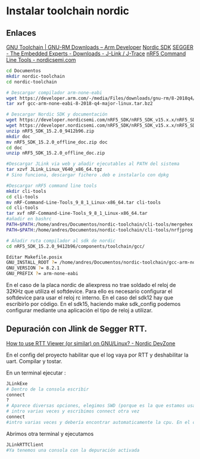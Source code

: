 # Instalar toolchain nordic

## Enlaces 

[GNU Toolchain | GNU-RM Downloads – Arm Developer](https://developer.arm.com/open-source/gnu-toolchain/gnu-rm/downloads)
[Nordic SDK](https://developer.nordicsemi.com/nRF5_SDK/nRF5_SDK_v15.x.x/)
[SEGGER - The Embedded Experts - Downloads - J-Link / J-Trace](https://www.segger.com/downloads/jlink/#J-LinkSoftwareAndDocumentationPack)
[nRF5 Command Line Tools - nordicsemi.com](https://www.nordicsemi.com/Software-and-Tools/Development-Tools/nRF5-Command-Line-Tools)


```bash
cd Documentos
mkdir nordic-toolchain
cd nordic-toolchain

# Descargar compilador arm-none-eabi
wget https://developer.arm.com/-/media/Files/downloads/gnu-rm/8-2018q4/gcc-arm-none-eabi-8-2018-q4-major-linux.tar.bz2?revision=d830f9dd-cd4f-406d-8672-cca9210dd220?product=GNU%20Arm%20Embedded%20Toolchain,64-bit,,Linux,8-2018-q4-major -O gcc-arm-none-eabi-8-2018-q4-major-linux.tar.bz2
tar xvf gcc-arm-none-eabi-8-2018-q4-major-linux.tar.bz2

# Descargar Nordic SDK y documentación
wget https://developer.nordicsemi.com/nRF5_SDK/nRF5_SDK_v15.x.x/nRF5_SDK_15.2.0_9412b96.zip
wget https://developer.nordicsemi.com/nRF5_SDK/nRF5_SDK_v15.x.x/nRF5_SDK_15.2.0_offline_doc.zip
unzip nRF5_SDK_15.2.0_9412b96.zip
mkdir doc
mv nRF5_SDK_15.2.0_offline_doc.zip doc
cd doc
unzip nRF5_SDK_15.2.0_offline_doc.zip

#Descargar JLink via web y añadir ejecutables al PATH del sistema
tar xzvf JLink_Linux_V640_x86_64.tgz
# Sino funciona, descargar fichero .deb e instalarlo con dpkg

#Descargar nRF5 command line tools
mkdir cli-tools
cd cli-tools
mv nRF-Command-Line-Tools_9_8_1_Linux-x86_64.tar cli-tools
cd cli-tools 
tar xvf nRF-Command-Line-Tools_9_8_1_Linux-x86_64.tar
#añadir en bashrc 
PATH=$PATH:/home/andres/Documentos/nordic-toolchain/cli-tools/mergehex
PATH=$PATH:/home/andres/Documentos/nordic-toolchain/cli-tools/nrfjprog

# Añadir ruta compilador al sdk de nordic
cd nRF5_SDK_15.2.0_9412b96/components/toolchain/gcc/

Editar Makefile.posix
GNU_INSTALL_ROOT ?= /home/andres/Documentos/nordic-toolchain/gcc-arm-none-eabi-8-2018-q4-major/bin/
GNU_VERSION ?= 8.2.1
GNU_PREFIX ?= arm-none-eabi
```

En el caso de la placa nordic de aliexpress no trae soldado el reloj de 32KHz que utiliza el softdevice. Para ello es necesario configurar el softdevice para usar el reloj rc interno.
En el caso del sdk12 hay que escribirlo por código. En el sdk15, haciendo make sdk_config podemos configurar mediante una aplicación el tipo de reloj a utilizar.

## Depuración con Jlink de Segger RTT.

[How to use RTT Viewer (or similar) on GNU/Linux? - Nordic DevZone](https://devzone.nordicsemi.com/f/nordic-q-a/14512/how-to-use-rtt-viewer-or-similar-on-gnu-linux)

En el config del proyecto habilitar que el log vaya por RTT y deshabilitar la uart. Compilar y tostar.

En un terminal ejecutar :
```bash
JLinkExe
# Dentro de la consola escribir
connect
?
# Aparece diversas opciones, elegimos SWD (porque es la que estamos usando)
# intro varias veces y escribimos connect otra vez
connect
#intro varias veces y debería encontrar automaticamente la cpu. En el caso de este momento un Cortex M4.
```

Abrimos otra terminal y ejecutamos

```bash
JLinkRTTClient
#Ya tenemos una consola con la depuración activada
```
